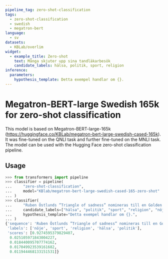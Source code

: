 ```yaml
---
pipeline_tag: zero-shot-classification
tags:
  - zero-shot-classification
  - swedish
  - megatron-bert
language:
  - sv
datasets:
  - KBLab/overlim
widget:
  - example_title: Zero-shot
    text: Många skjuter upp sina tandläkarbesök
    candidate_labels: hälsa, politik, sport, religion
inference:
  parameters:
    hypothesis_template: Detta exempel handlar om {}.
---
```



# Megatron-BERT-large Swedish 165k for zero-shot classification


This model is based on Megatron-BERT-large-165k (https://huggingface.co/KBLab/megatron-bert-large-swedish-cased-165k). It was fine-tuned on the QNLI task and further fine-tuned on the MNLI task.
The model can be used with the Hugging Face zero-shot classification pipeline.



## Usage

```python
>>> from transformers import pipeline
>>> classifier = pipeline(
...     "zero-shot-classification",
...     model="KBlab/megatron-bert-large-swedish-cased-165-zero-shot"
... )
>>> classifier(
...     "Ruben Östlunds ”Triangle of sadness” nomineras till en Golden Globe i kategorin bästa musikal eller komedi.",
...     candidate_labels=["hälsa", "politik", "sport", "religion", "nöje"],
...     hypothesis_template="Detta exempel handlar om {}.",
... )
{'sequence': 'Ruben Östlunds ”Triangle of sadness” nomineras till en Golden Globe i kategorin bästa musikal eller komedi.',
 'labels': ['nöje', 'sport', 'religion', 'hälsa', 'politik'],
 'scores': [0.9274595379829407,
  0.025105971843004227,
  0.018440095707774162,
  0.017049923539161682,
  0.011944468133151531]}
```
